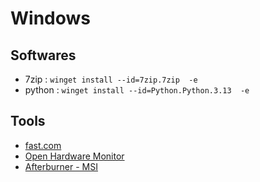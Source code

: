 # Windows

## Softwares
  - 7zip : `winget install --id=7zip.7zip  -e`
  - python : `winget install --id=Python.Python.3.13  -e`

## Tools
  - [fast.com](https://fast.com/)
  - [Open Hardware Monitor](https://openhardwaremonitor.org/)
  - [Afterburner - MSI](https://www.msi.com/Landing/afterburner/graphics-cards)